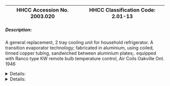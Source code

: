 | **HHCC Accession No. 2003.020** |**HHCC Classification Code:  2.01-13**|
| ----------- | ----------- |

##### Description:
A general replacement, 2 tray cooling unit for household refrigerator. A transition evaporator technology; fabricated in aluminium, using coiled, tinned copper tubing, sandwiched between aluminium plates;. equipped with Ranco type KW remote bulb temperature control, Air Coils Oakville Ont. 1946


<details>
	<summary>Details:</summary>undefined</details><details>	<summary>Details:</summary>##### Group:
2.01 Refrigerating and Air Conditioning Evaporators - Household

##### Make:
Air Coils

##### Manufacturer:
Air Coils, Oakville Ont.

##### Model:
31-17

##### Serial No.:


##### Size:
10x 12x 9'h

##### Weight:
8 lbs

##### Circa:
1946

##### Rating:
New and unused, exhibit, demonstration, education and research quality

##### Patent Date/Number:


##### Provenance:
From York County (York Region) Ontario, once a rich agricultural hinterlands, attracting early settlement in the last years of the 18th century. Located on the north slopes of the Oak Ridges Moraine, within 20 miles of Toronto, the County would also attract early ex-urban development, to be come a wealthy market place for the emerging household and consumer technologies of the early and mid 20th century. 

This artifact was discovered in the 1950's in the used stock of T. H. Oliver, Refrigeration and Electric Sales and Service, Aurora, Ontario, an early worker in the field of agricultural, commercial and consumer technology.

##### Type and Design:
The evaporator was engineered by Air Coils for the general replacement market of the post World War II years. Full equipped and loaded with features for the period, it included the latest remote bulb tempertaure control technology of the times. 

It employs an early engineering approach to aluminium evaporator construction. Coiled copper tubing is sandwiched between high conductivity aluminium plates to form the top, bottom and shelf of this 2 tray, ice making, evaporator. The cabinet is of formed and riveted in aluminium sheet stock with 1" fins at 1" centres on the two sidewalls.

##### Construction:
This simple approach to fabrication set aside, for the moment, the major problem to be overcome in the engineering of aluminium evaporators. The challenge was to develop robust bonding techniques required for pressure tight connections between copper and aluminium. In 1946 these techniques were yet to be perfected. The repair of leaks in aluminium evaporators would remain a challenge for the industry. The early aluminium stock was also soft and easily punctured.

##### Material:


##### Special Features:


##### Accessories:


##### Capacities:


##### Performance Characteristics:


##### Operation:


##### Control and Regulation:


##### Targeted Market Segment:
The replacement market of the post World War II years was substantial. Not only due to the scarcities of wartime, but also the significant improvements in technology, and the Canadian consumer's desire to modernise.

##### Consumer Acceptance:


##### Merchandising:


##### Market Price:


##### Technological Significance:
The significance of this specimen, like 019, rests in its evolutionary context. It is part of the dynamic, rapidly changing pattern of developmental events that saw the Canadian refrigeration industry move beyond its crude, early offerings to the households of the nation and do so in a period of much less than two decades.  

Of special significance, technologically, is the dramatic tansition from the  crude designs of the 1920's and 30'sto those of the 40's enabled by new materials science and newly informed engineering theory and practice.    .

##### Industrial Significance:


##### Socio-economic Significance:


##### Socio-cultural Significance:
What is dramatised, here, is the social and cultural commitment of the period to up-grade, repair and maintain, rather than replace. While a function of the supply market of the day,  more importantly the behaviour pattern reflected the core, prevailing value system of Canadians - their respect for thrift and getting by. These core values would, however,  change dramatically over the next decade, as a result Canada's consumer society about burst on the scene with explosive force.  .

##### Donor:
G. Leslie Oliver, The T. H. Oliver HVACR Collection

##### HHCC Storage Location:


##### Tracking:


##### Bibliographic References:


##### Notes:


##### Related Reports:
Exhibition Catalogue for CMX02 show, March 2002
</details>